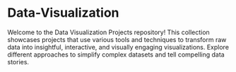 # Data-Visualization
 Welcome to the Data Visualization Projects repository! This collection showcases projects that use various tools and techniques to transform raw data into insightful, interactive, and visually engaging visualizations. Explore different approaches to simplify complex datasets and tell compelling data stories.
